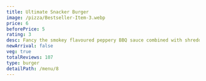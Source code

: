 ```yaml
---
title: Ultimate Snacker Burger
image: /pizza/Bestseller-Item-3.webp
price: 6
beforePrice: 5
rating: 3
desc: Fancy the smokey flavoured peppery BBQ sauce combined with shredded lettuce, pickles, and in-house sauce over crispy fried chicken between suns.
newArrival: false
veg: true
totalReviews: 107
type: burger
detailPath: /menu/8
---
```

